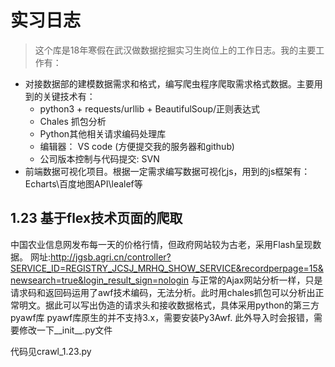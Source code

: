 # 实习日志
> 这个库是18年寒假在武汉做数据挖掘实习生岗位上的工作日志。我的主要工作有：
- 对接数据部的建模数据需求和格式，编写爬虫程序爬取需求格式数据。主要用到的关键技术有：
    - python3 + requests/urllib + BeautifulSoup/正则表达式 
    - Chales  抓包分析 
    - Python其他相关请求编码处理库
    - 编辑器： VS code (方便提交我的服务器和github)
    - 公司版本控制与代码提交: SVN
- 前端数据可视化项目。根据一定需求编写数据可视化js，用到的js框架有：Echarts\百度地图API\lealef等

## 1.23 基于flex技术页面的爬取
中国农业信息网发布每一天的价格行情，但政府网站较为古老，采用Flash呈现数据。
网址:http://jgsb.agri.cn/controller?SERVICE_ID=REGISTRY_JCSJ_MRHQ_SHOW_SERVICE&recordperpage=15&newsearch=true&login_result_sign=nologin
与正常的Ajax网站分析一样，只是请求码和返回码运用了awf技术编码，无法分析。此时用chales抓包可以分析出正常明文。据此可以写出伪造的请求头和接收数据格式，具体采用python的第三方pyawf库
pyawf库原生的并不支持3.x，需要安装Py3Awf. 此外导入时会报错，需要修改一下__init__.py文件

代码见crawl_1.23.py
 